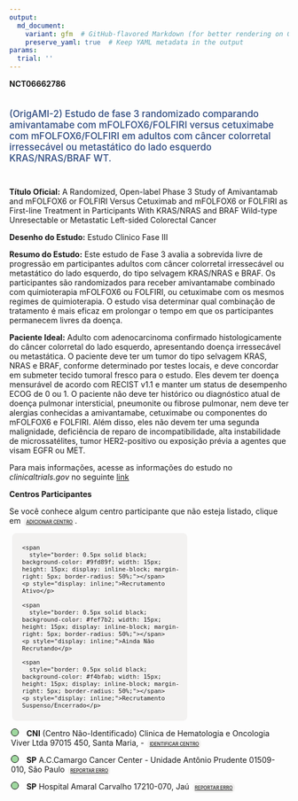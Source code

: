 ```yaml
---
output: 
  md_document:
    variant: gfm  # GitHub-flavored Markdown (for better rendering on GitHub)
    preserve_yaml: true  # Keep YAML metadata in the output
params:
  trial: ''
---
```


<script async src="https://scripts.simpleanalyticscdn.com/latest.js"></script>

**NCT06662786**

<div style="padding: 5px 5px 5px 0px; font-size: 1.20em; font-weight: 500; color: #2E4A7F; text-align: left; margin-bottom: 20px">

(OrigAMI-2) Estudo de fase 3 randomizado comparando amivantamabe com
mFOLFOX6/FOLFIRI versus cetuximabe com mFOLFOX6/FOLFIRI em adultos com
câncer colorretal irressecável ou metastático do lado esquerdo
KRAS/NRAS/BRAF WT.

</div>

**Título Oficial:** A Randomized, Open-label Phase 3 Study of
Amivantamab and mFOLFOX6 or FOLFIRI Versus Cetuximab and mFOLFOX6 or
FOLFIRI as First-line Treatment in Participants With KRAS/NRAS and BRAF
Wild-type Unresectable or Metastatic Left-sided Colorectal Cancer

**Desenho do Estudo:** Estudo Clinico Fase III

**Resumo do Estudo:** Este estudo de Fase 3 avalia a sobrevida livre de
progressão em participantes adultos com câncer colorretal irressecável
ou metastático do lado esquerdo, do tipo selvagem KRAS/NRAS e BRAF. Os
participantes são randomizados para receber amivantamabe combinado com
quimioterapia mFOLFOX6 ou FOLFIRI, ou cetuximabe com os mesmos regimes
de quimioterapia. O estudo visa determinar qual combinação de tratamento
é mais eficaz em prolongar o tempo em que os participantes permanecem
livres da doença.

**Paciente Ideal:** Adulto com adenocarcinoma confirmado
histologicamente do câncer colorretal do lado esquerdo, apresentando
doença irressecável ou metastática. O paciente deve ter um tumor do tipo
selvagem KRAS, NRAS e BRAF, conforme determinado por testes locais, e
deve concordar em submeter tecido tumoral fresco para o estudo. Eles
devem ter doença mensurável de acordo com RECIST v1.1 e manter um status
de desempenho ECOG de 0 ou 1. O paciente não deve ter histórico ou
diagnóstico atual de doença pulmonar intersticial, pneumonite ou fibrose
pulmonar, nem deve ter alergias conhecidas a amivantamabe, cetuximabe ou
componentes do mFOLFOX6 e FOLFIRI. Além disso, eles não devem ter uma
segunda malignidade, deficiência de reparo de incompatibilidade, alta
instabilidade de microssatélites, tumor HER2-positivo ou exposição
prévia a agentes que visam EGFR ou MET.

Para mais informações, acesse as informações do estudo no
*clinicaltrials.gov* no seguinte
[link](https://clinicaltrials.gov/ct2/show/NCT06662786)

**Centros Participantes**

Se você conhece algum centro participante que não esteja listado, clique
em
<span style="color: #2E4A7F; margin-left: 2px; padding: 4px; background-color: #f3f2f1; border-radius: 8px; font-weight: 500; font-size: 0.6em"><a
href="https://cancertrialsbr.shinyapps.io/formsapp?study_nct_id=NCT06662786&amp;location_id=N%2FA&amp;location_full_name=N%2FA&amp;form_type=Adicionar%20Centro"
target="_blank">ADICIONAR CENTRO</a></span>.

<div style="margin-bottom: 8px; margin-left: 5px; padding: 8px; max-width: 300px; background-color: #f3f2f1; border-radius: 8px; font-size: 0.9em">

<div style="margin-left: 10px;">

    <span 
      style="border: 0.5px solid black; background-color: #9fd89f; width: 15px; height: 15px; display: inline-block; margin-right: 5px; border-radius: 50%;"></span>
    <p style="display: inline;">Recrutamento Ativo</p>

</div>

<div style="margin-left: 10px;">

    <span 
      style="border: 0.5px solid black; background-color: #fef7b2; width: 15px; height: 15px; display: inline-block; margin-right: 5px; border-radius: 50%;"></span>
    <p style="display: inline;">Ainda Não Recrutando</p>

</div>

<div style="margin-left: 10px;">

    <span 
      style="border: 0.5px solid black; background-color: #f4bfab; width: 15px; height: 15px; display: inline-block; margin-right: 5px; border-radius: 50%;"></span>
    <p style="display: inline;">Recrutamento Suspenso/Encerrado</p>

</div>

</div>

<div style="margin: 3px;">

<span style="border: 0.5px solid black; display: inline-block; width: 12px; height: 12px; border-radius: 50%; margin-right: 10px; padding-bottom: 0px; background-color: #9fd89f;"></span>
<b>CNI</b> (Centro Não-Identificado) Clinica de Hematologia e Oncologia
Viver Ltda 97015 450, Santa Maria, -
<span style="color: #2E4A7F; margin-left: 2px; padding: 4px; background-color: #f3f2f1; border-radius: 8px; font-weight: 500; font-size: 0.6em"><a
href="https://cancertrialsbr.shinyapps.io/formsapp?study_nct_id=NCT06662786&amp;location_id=CLINICADEHEMATOLOGIAEONCOLOGIAVIVERLTDASANTAMARIA97015450BRAZIL&amp;location_full_name=%28Centro%20N%C3%A3o-Identificado%29%2C%20Clinica%20de%20Hematologia%20e%20Oncologia%20Viver%20Ltda%2097015%20450%2C%20Santa%20Maria%2C%20%20-%20&amp;form_type=Identificar%20Centro"
target="_blank">IDENTIFICAR CENTRO</a></span>

</div>

<div style="margin: 3px;">

<span style="border: 0.5px solid black; display: inline-block; width: 12px; height: 12px; border-radius: 50%; margin-right: 10px; padding-bottom: 0px; background-color: #9fd89f;"></span>
<b>SP</b> A.C.Camargo Cancer Center - Unidade Antônio Prudente
01509-010, São Paulo
<span style="color: #2E4A7F; margin-left: 2px; padding: 4px; background-color: #f3f2f1; border-radius: 8px; font-weight: 500; font-size: 0.6em"><a
href="https://cancertrialsbr.shinyapps.io/formsapp?study_nct_id=NCT06662786&amp;location_id=FUNDACAOANTONIOPRUDENTEACCAMARGOCANCERCENTERSAOPAULO01509900BRAZIL&amp;location_full_name=A.C.Camargo%20Cancer%20Center%20-%20Unidade%20Ant%C3%B4nio%20Prudente%2C%2001509-010%2C%20S%C3%A3o%20Paulo&amp;form_type=Reportar%20Erro"
target="_blank">REPORTAR ERRO</a></span>

</div>

<div style="margin: 3px;">

<span style="border: 0.5px solid black; display: inline-block; width: 12px; height: 12px; border-radius: 50%; margin-right: 10px; padding-bottom: 0px; background-color: #9fd89f;"></span>
<b>SP</b> Hospital Amaral Carvalho 17210-070, Jaú
<span style="color: #2E4A7F; margin-left: 2px; padding: 4px; background-color: #f3f2f1; border-radius: 8px; font-weight: 500; font-size: 0.6em"><a
href="https://cancertrialsbr.shinyapps.io/formsapp?study_nct_id=NCT06662786&amp;location_id=FUNDACAODOUTORAMARALCARVALHOJAU17210080BRAZIL&amp;location_full_name=Hospital%20Amaral%20Carvalho%2C%2017210-070%2C%20Ja%C3%BA&amp;form_type=Reportar%20Erro"
target="_blank">REPORTAR ERRO</a></span>

</div>
